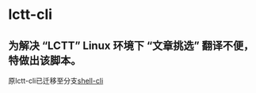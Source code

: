 # lctt-cli
为解决 “LCTT” Linux 环境下 “文章挑选” 翻译不便，特做出该脚本。
---------------

原lctt-cli已迁移至分支[shell-cli](https://github.com/LCTT/lctt-cli/tree/shell-cli)
